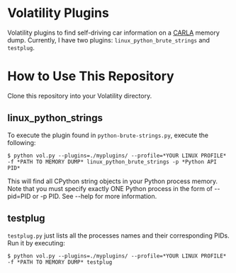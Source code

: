 # Volatility Plugins
Volatility plugins to find self-driving car information on a [CARLA](https://carla.org) memory dump. Currently, I have two plugins: `linux_python_brute_strings` and `testplug`.

# How to Use This Repository

Clone this repository into your Volatility directory.

## linux_python_strings
To execute the plugin found in `python-brute-strings.py`, execute the following:
<pre><code>$ python vol.py --plugins=./myplugins/ --profile=*YOUR LINUX PROFILE* -f *PATH TO MEMORY DUMP* linux_python_brute_strings -p *Python API PID*</code></pre>

This will find all CPython string objects in your Python process memory. Note that you must specify exactly ONE Python process in the form of --pid=PID or -p PID. See --help for more information.

## testplug
`testplug.py` just lists all the processes names and their corresponding PIDs. Run it by executing:
<pre><code>$ python vol.py --plugins=./myplugins/ --profile=*YOUR LINUX PROFILE* -f *PATH TO MEMORY DUMP* testplug</code></pre>